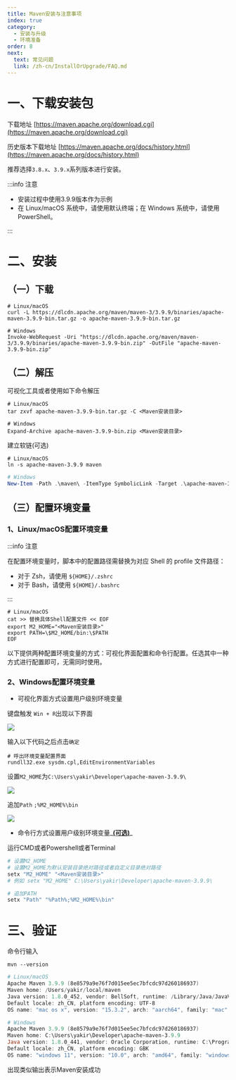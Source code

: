 ```yaml
---
title: Maven安装与注意事项
index: true
category:
  - 安装与升级
  - 环境准备
order: 8
next:
  text: 常见问题
  link: /zh-cn/InstallOrUpgrade/FAQ.md
---
```

# 一、下载安装包
下载地址 [https://maven.apache.org/download.cgi](https://maven.apache.org/download.cgi)

历史版本下载地址 [https://maven.apache.org/docs/history.html](https://maven.apache.org/docs/history.html)

推荐选择`3.8.x`、`3.9.x`系列版本进行安装。

:::info 注意

+ 安装过程中使用3.9.9版本作为示例
+ 在 Linux/macOS 系统中，请使用默认终端；在 Windows 系统中，请使用 PowerShell。

:::

# 二、安装
## （一）下载
```shell
# Linux/macOS
curl -L https://dlcdn.apache.org/maven/maven-3/3.9.9/binaries/apache-maven-3.9.9-bin.tar.gz -o apache-maven-3.9.9-bin.tar.gz
```

```shell
# Windows
Invoke-WebRequest -Uri "https://dlcdn.apache.org/maven/maven-3/3.9.9/binaries/apache-maven-3.9.9-bin.zip" -OutFile "apache-maven-3.9.9-bin.zip"
```

## （二）解压
可视化工具或者使用如下命令解压

```shell
# Linux/macOS
tar zxvf apache-maven-3.9.9-bin.tar.gz -C <Maven安装目录>
```

```shell
# Windows
Expand-Archive apache-maven-3.9.9-bin.zip <Maven安装目录>
```

建立软链(可选)

```shell
# Linux/macOS
ln -s apache-maven-3.9.9 maven
```

```powershell
# Windows
New-Item -Path .\maven\ -ItemType SymbolicLink -Target .\apache-maven-3.9.9
```

## （三）配置环境变量
### 1、Linux/macOS配置环境变量
:::info 注意

在配置环境变量时，脚本中的配置路径需替换为对应 Shell 的 profile 文件路径：

+ 对于 Zsh，请使用 `${HOME}/.zshrc`
+ 对于 Bash，请使用 `${HOME}/.bashrc`

:::

```shell
# Linux/macOS
cat >> 替换具体Shell配置文件 << EOF
export M2_HOME="<Maven安装目录>"
export PATH=\$M2_HOME/bin:\$PATH
EOF
```

以下提供两种配置环境变量的方式：可视化界面配置和命令行配置。任选其中一种方式进行配置即可，无需同时使用。

### 2、Windows配置环境变量
+ 可视化界面方式设置用户级别环境变量

键盘触发 `Win + R`出现以下界面

![](https://oinone-jar.oss-cn-zhangjiakou.aliyuncs.com/welcome-document/Installation-and-Upgrade/Preparing-the-development-environment/maven/1.png)

输入以下代码之后点击`确定`

```shell
# 呼出环境变量配置界面
rundll32.exe sysdm.cpl,EditEnvironmentVariables
```

设置`M2_HOME`为`C:\Users\yakir\Developer\apache-maven-3.9.9\`

![](https://oinone-jar.oss-cn-zhangjiakou.aliyuncs.com/welcome-document/Installation-and-Upgrade/Preparing-the-development-environment/maven/2.png)

追加`Path` `;%M2_HOME%\bin`

![](https://oinone-jar.oss-cn-zhangjiakou.aliyuncs.com/welcome-document/Installation-and-Upgrade/Preparing-the-development-environment/maven/3.png)



+ 命令行方式设置用户级别环境变量_**<u>(可选)</u>**_

运行CMD或者Powershell或者Terminal

```powershell
# 设置M2_HOME
# 设置M2_HOME为默认安装目录绝对路径或者自定义目录绝对路径
setx "M2_HOME" "<Maven安装目录>"
# 例如 setx "M2_HOME" C:\Users\yakir\Developer\apache-maven-3.9.9\
```

```powershell
# 追加PATH
setx "Path" "%Path%;%M2_HOME%\bin"
```

# 三、验证
命令行输入

`mvn --version`

```powershell
# Linux/macOS
Apache Maven 3.9.9 (8e8579a9e76f7d015ee5ec7bfcdc97d260186937)
Maven home: /Users/yakir/local/maven
Java version: 1.8.0_452, vendor: BellSoft, runtime: /Library/Java/JavaVirtualMachines/liberica-jdk-8-full.jdk/Contents/Home/jre
Default locale: zh_CN, platform encoding: UTF-8
OS name: "mac os x", version: "15.3.2", arch: "aarch64", family: "mac"
```

```powershell
# Windows
Apache Maven 3.9.9 (8e8579a9e76f7d015ee5ec7bfcdc97d260186937)
Maven home: C:\Users\yakir\Developer\apache-maven-3.9.9
Java version: 1.8.0_441, vendor: Oracle Corporation, runtime: C:\Program Files\Java\jdk-1.8\jre
Default locale: zh_CN, platform encoding: GBK
OS name: "windows 11", version: "10.0", arch: "amd64", family: "windows"
```

出现类似输出表示Maven安装成功

